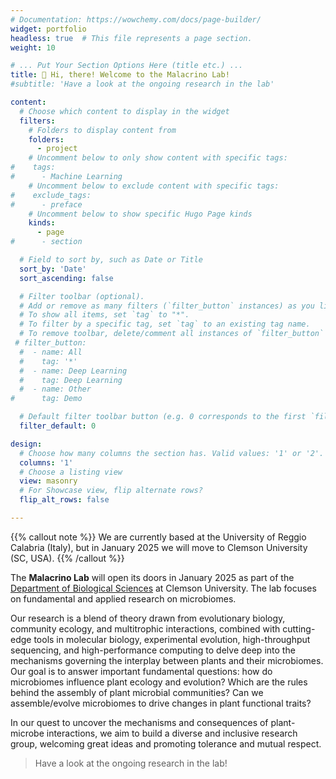 ```yaml
---
# Documentation: https://wowchemy.com/docs/page-builder/
widget: portfolio
headless: true  # This file represents a page section.
weight: 10

# ... Put Your Section Options Here (title etc.) ...
title: 👋 Hi, there! Welcome to the Malacrino Lab!
#subtitle: 'Have a look at the ongoing research in the lab'

content:
  # Choose which content to display in the widget
  filters:
    # Folders to display content from
    folders:
      - project
    # Uncomment below to only show content with specific tags:
#    tags:
#      - Machine Learning
    # Uncomment below to exclude content with specific tags:
#    exclude_tags:
#      - preface    
    # Uncomment below to show specific Hugo Page kinds
    kinds:
      - page
#      - section

  # Field to sort by, such as Date or Title
  sort_by: 'Date'
  sort_ascending: false

  # Filter toolbar (optional).
  # Add or remove as many filters (`filter_button` instances) as you like.
  # To show all items, set `tag` to "*".
  # To filter by a specific tag, set `tag` to an existing tag name.
  # To remove toolbar, delete/comment all instances of `filter_button` below.
 # filter_button:
  #  - name: All
  #    tag: '*'
  #  - name: Deep Learning
  #    tag: Deep Learning
  #  - name: Other
#      tag: Demo

  # Default filter toolbar button (e.g. 0 corresponds to the first `filter_button` instance above)
  filter_default: 0

design:
  # Choose how many columns the section has. Valid values: '1' or '2'.
  columns: '1'
  # Choose a listing view
  view: masonry
  # For Showcase view, flip alternate rows?
  flip_alt_rows: false

---
```


{{% callout note %}}
We are currently based at the University of Reggio Calabria (Italy), but in January 2025 we will move to Clemson University (SC, USA).
{{% /callout %}}

The **Malacrino Lab** will open its doors in January 2025 as part of the [Department of Biological Sciences](https://www.clemson.edu/science/academics/departments/biosci/index.html) at Clemson University. The lab focuses on fundamental and applied research on microbiomes. 

Our research is a blend of theory drawn from evolutionary biology, community ecology, and multitrophic interactions, combined with cutting-edge tools in molecular biology, experimental evolution, high-throughput sequencing, and high-performance computing to delve deep into the mechanisms governing the interplay between plants and their microbiomes. Our goal is to answer important fundamental questions: how do microbiomes influence plant ecology and evolution? Which are the rules behind the assembly of plant microbial communities? Can we assemble/evolve microbiomes to drive changes in plant functional traits? 

In our quest to uncover the mechanisms and consequences of plant-microbe interactions, we aim to build a diverse and inclusive research group, welcoming great ideas and promoting tolerance and mutual respect.

> Have a look at the ongoing research in the lab!
